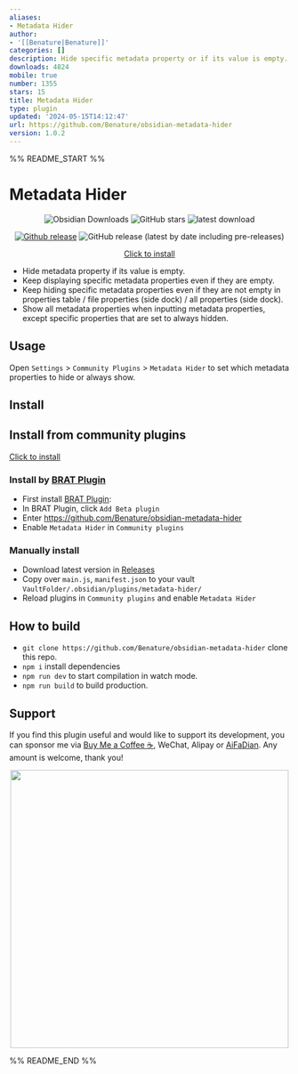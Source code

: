 ```yaml
---
aliases:
- Metadata Hider
author:
- '[[Benature|Benature]]'
categories: []
description: Hide specific metadata property or if its value is empty.
downloads: 4824
mobile: true
number: 1355
stars: 15
title: Metadata Hider
type: plugin
updated: '2024-05-15T14:12:47'
url: https://github.com/Benature/obsidian-metadata-hider
version: 1.0.2
---
```


%% README_START %%

# Metadata Hider

<div align="center">

![Obsidian Downloads](https://img.shields.io/badge/dynamic/json?logo=obsidian&color=%23483699&label=downloads&query=%24%5B%22metadata-hider%22%5D.downloads&url=https%3A%2F%2Fraw.githubusercontent.com%2Fobsidianmd%2Fobsidian-releases%2Fmaster%2Fcommunity-plugin-stats.json) ![GitHub stars](https://img.shields.io/github/stars/Benature/obsidian-metadata-hider?style=flat) ![latest download](https://img.shields.io/github/downloads/Benature/obsidian-metadata-hider/latest/total?style=plastic) 

[![Github release](https://img.shields.io/github/manifest-json/v/Benature/obsidian-metadata-hider?color=blue)](https://github.com/Benature/obsidian-metadata-hider/releases/latest) ![GitHub release (latest by date including pre-releases)](https://img.shields.io/github/v/release/Benature/obsidian-metadata-hider?include_prereleases&label=BRAT%20beta)

[Click to install](https://obsidian.md/plugins?id=metadata-hider)

</div>

- Hide metadata property if its value is empty.
- Keep displaying specific metadata properties even if they are empty.
- Keep hiding specific metadata properties even if they are not empty in properties table / file properties (side dock) / all properties (side dock).
- Show all metadata properties when inputting metadata properties, except specific properties that are set to always hidden.

<!-- This plugin will automatically generate a css file in `./obsidian/snippets`, which helps you to hide specific metadata properties. -->

## Usage

Open `Settings` > `Community Plugins` > `Metadata Hider` to set which metadata properties to hide or always show.

## Install

## Install from community plugins

[Click to install](https://obsidian.md/plugins?id=metadata-hider)

### Install by [BRAT Plugin](https://obsidian.md/plugins?id=obsidian42-brat)

- First install [BRAT Plugin](https://obsidian.md/plugins?id=obsidian42-brat):
- In BRAT Plugin, click `Add Beta plugin`
- Enter https://github.com/Benature/obsidian-metadata-hider
- Enable `Metadata Hider` in `Community plugins`

### Manually install

- Download latest version in [Releases](https://github.com/Benature/obsidian-metadata-hider/releases/latest)
- Copy over `main.js`, `manifest.json` to your vault `VaultFolder/.obsidian/plugins/metadata-hider/`
- Reload plugins in `Community plugins` and enable `Metadata Hider`

## How to build

- `git clone https://github.com/Benature/obsidian-metadata-hider` clone this repo.
- `npm i`  install dependencies
- `npm run dev` to start compilation in watch mode.
- `npm run build`  to build production.

## Support

If you find this plugin useful and would like to support its development, you can sponsor me via [Buy Me a Coffee ☕️](https://www.buymeacoffee.com/benature), WeChat, Alipay or [AiFaDian](https://afdian.net/a/Benature-K). Any amount is welcome, thank you!

<p align="center">
<img src="https://s2.loli.net/2024/04/01/VtX3vYLobdF6MBc.png" width="500px">
</p>


%% README_END %%